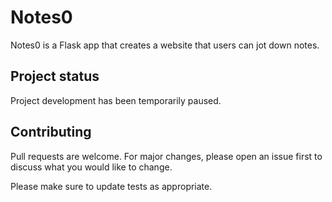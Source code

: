 # Notes0
Notes0 is a Flask app that creates a website that users can jot down notes.

## Project status
Project development has been temporarily paused.

## Contributing
Pull requests are welcome. For major changes, please open an issue first to discuss what you would like to change.

Please make sure to update tests as appropriate.